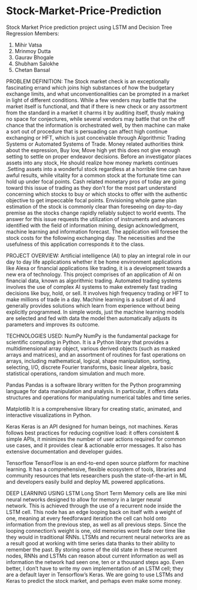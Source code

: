 # Stock-Market-Price-Prediction
Stock Market Price prediction project using LSTM and Decision Tree Regression
Members:
1) Mihir Vatsa
2) Mrinmoy Dutta
3) Gaurav Bhogale
4) Shubham Salokhe
5) Chetan Bansal

PROBLEM DEFINITION: 
The Stock market check is an exceptionally fascinating errand which joins high substances of how the budgetary exchange limits, and what unconventionalities can be prompted in a market in light of different conditions. While a few venders may battle that the market itself is functional, and that if there is new check or any assortment from the standard in a market it charms it by auditing itself, thusly making no space for conjectures, while several vendors may battle that on the off chance that the information is orchestrated well, by then machine can make a sort out of procedure that is persuading can affect high continue exchanging or HFT, which is just conceivable through Algorithmic Trading Systems or Automated Systems of Trade. 
Money related authorities think about the expression, Buy low, Move high yet this does not give enough setting to settle on proper endeavor decisions. Before an investigator places assets into any stock, He should realize how money markets continues .Setting assets into a wonderful stock regardless at a horrible time can have awful results, while vitality for a common stock at the fortunate time can hold up under focal points. Cash related monetary pros of today are going toward this issue of trading as they don't for the most part understand concerning which stocks to buy or which stocks to offer with the authentic objective to get impeccable focal points. Envisioning whole game plan estimation of the stock is commonly clear than foreseeing on day-to-day premise as the stocks change rapidly reliably subject to world events. 
The answer for this issue requests the utilization of instruments and advances identified with the field of information mining, design acknowledgment, machine learning and information forecast. The application will foresee the stock costs for the following exchanging day. The necessities and the usefulness of this application corresponds it to the class. 

PROJECT OVERVIEW:
Artificial intelligence (AI) to play an integral role in our day to day life applications whether it be home environment applications like Alexa or financial applications like trading, it is a development towards a new era of technology. This project comprises of an application of AI on financial data, known as algorithmic trading. 
Automated trading systems involves the use of complex AI systems to make extremely fast trading decisions like buy, hold, or sell. It involves high frequency trading or HFT to make millions of trade in a day. 
Machine learning is a subset of AI and generally provides solutions which learn from experience without being explicitly programmed. 
In simple words, just the machine learning models are selected and fed with data the model then automatically adjusts its parameters and improves its outcome. 

TECHNOLOGIES USED:
NumPy
NumPy is the fundamental package for scientific computing in Python. It is a Python library that provides a multidimensional array object, various derived objects (such as masked arrays and matrices), and an assortment of routines for fast operations on arrays, including mathematical, logical, shape manipulation, sorting, selecting, I/O, discrete Fourier transforms, basic linear algebra, basic statistical operations, random simulation and much more.

Pandas
Pandas is a software library written for the Python programming language for data manipulation and analysis. In particular, it offers data structures and operations for manipulating numerical tables and time series.

Matplotlib
It is a comprehensive library for creating static, animated, and interactive visualizations in Python.

Keras
Keras is an API designed for human beings, not machines. Keras follows best practices for reducing cognitive load: it offers consistent & simple APIs, it minimizes the number of user actions required for common use cases, and it provides clear & actionable error messages. It also has extensive documentation and developer guides.

Tensorflow
TensorFlow is an end-to-end open source platform for machine learning. It has a comprehensive, flexible ecosystem of tools, libraries and community resources that lets researchers push the state-of-the-art in ML and developers easily build and deploy ML powered applications.

DEEP LEARNING USING LSTM
Long Short Term Memory cells are like mini neural networks designed to allow for memory in a larger neural network. This is achieved through the use of a recurrent node inside the LSTM cell. This node has an edge looping back on itself with a weight of one, meaning at every feedforward iteration the cell can hold onto information from the previous step, as well as all previous steps. Since the looping connection’s weight is one, old memories wont fade over time like they would in traditional RNNs.
LTSMs and recurrent neural networks are as a result good at working with time series data thanks to their ability to remember the past. By storing some of the old state in these recurrent nodes, RNNs and LSTMs can reason about current information as well as information the network had seen one, ten or a thousand steps ago. Even better, I don’t have to write my own implementation of an LSTM cell; they are a default layer in Tensorflow’s Keras.
We are going to use LSTMs and Keras to predict the stock market, and perhaps even make some money.
